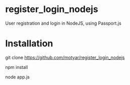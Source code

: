 register_login_nodejs
=====================

User registration and login in NodeJS, using Passport.js

# Installation

git clone https://github.com/motyar/register_login_nodejs

npm install

node app.js
